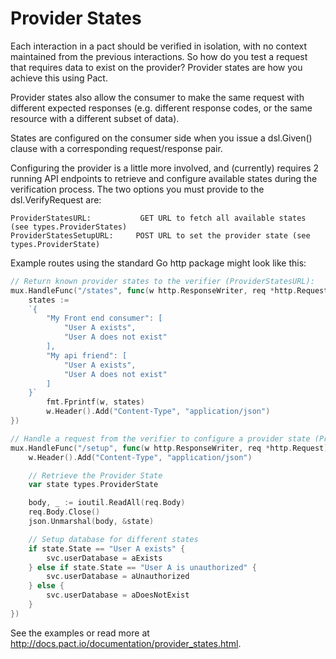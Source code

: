 # Provider States

Each interaction in a pact should be verified in isolation, with no context
maintained from the previous interactions. So how do you test a request that
requires data to exist on the provider? Provider states are how you achieve
this using Pact.

Provider states also allow the consumer to make the same request with different
expected responses (e.g. different response codes, or the same resource with a
different subset of data).

States are configured on the consumer side when you issue a dsl.Given() clause
with a corresponding request/response pair.

Configuring the provider is a little more involved, and (currently) requires 2
running API endpoints to retrieve and configure available states during the
verification process. The two options you must provide to the dsl.VerifyRequest
are:

```
ProviderStatesURL: 			 GET URL to fetch all available states (see types.ProviderStates)
ProviderStatesSetupURL: 	POST URL to set the provider state (see types.ProviderState)
```

Example routes using the standard Go http package might look like this:

```go
// Return known provider states to the verifier (ProviderStatesURL):
mux.HandleFunc("/states", func(w http.ResponseWriter, req *http.Request) {
	states :=
	`{
		"My Front end consumer": [
			"User A exists",
			"User A does not exist"
		],
		"My api friend": [
			"User A exists",
			"User A does not exist"
		]
	}`
		fmt.Fprintf(w, states)
		w.Header().Add("Content-Type", "application/json")
})

// Handle a request from the verifier to configure a provider state (ProviderStatesSetupURL)
mux.HandleFunc("/setup", func(w http.ResponseWriter, req *http.Request) {
	w.Header().Add("Content-Type", "application/json")

	// Retrieve the Provider State
	var state types.ProviderState

	body, _ := ioutil.ReadAll(req.Body)
	req.Body.Close()
	json.Unmarshal(body, &state)

	// Setup database for different states
	if state.State == "User A exists" {
		svc.userDatabase = aExists
	} else if state.State == "User A is unauthorized" {
		svc.userDatabase = aUnauthorized
	} else {
		svc.userDatabase = aDoesNotExist
	}
})
```

See the examples or read more at http://docs.pact.io/documentation/provider_states.html.
